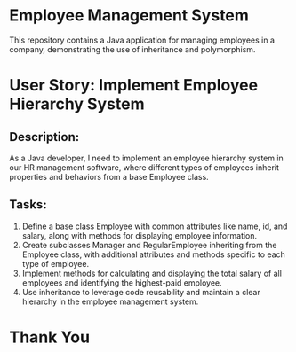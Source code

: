 # Employee Management System
This repository contains a Java application for managing employees in a company, demonstrating the use of inheritance and polymorphism.

# User Story: Implement Employee Hierarchy System
## Description:
As a Java developer, I need to implement an employee hierarchy system in our HR management software, where different types of employees inherit properties and behaviors from a base Employee class.

## Tasks:

1. Define a base class Employee with common attributes like name, id, and salary, along with methods for displaying employee information.
2. Create subclasses Manager and RegularEmployee inheriting from the Employee class, with additional attributes and methods specific to each type of employee.
3. Implement methods for calculating and displaying the total salary of all employees and identifying the highest-paid employee.
4. Use inheritance to leverage code reusability and maintain a clear hierarchy in the employee management system.


# Thank You
